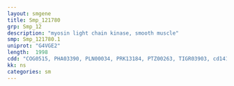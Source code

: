 ```yaml
---
layout: smgene
title: Smp_121780
grp: Smp_12
description: "myosin light chain kinase, smooth muscle"
smp: Smp_121780.1
uniprot: "G4VGE2"
length:  1998
cdd: "COG0515, PHA03390, PLN00034, PRK13184, PTZ00263, TIGR03903, cd14103, cl21453, pfam00069, smart00220"
kk: ns
categories: sm
---
```

